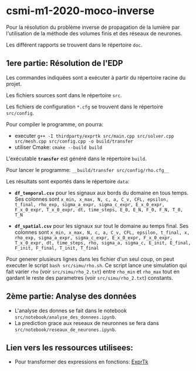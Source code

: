 # csmi-m1-2020-moco-inverse

Pour la résolution du problème inverse de propagation de la lumière par l'utilisation de la méthode des volumes finis et des réseaux de neurones.  

Les différent rapports se trouvent dans le répertoire `doc`.


## __1ere partie: Résolution de l'EDP__    
Les commandes indiquées sont a exécuter à partir du répertoire racine du projet.   

Les fichiers sources sont dans le répertoire `src`.   

Les fichiers de configuration `*.cfg` se trouvent dans le répertoire `src/config`.   

Pour compiler le programme, on pourra: 
- executer `g++ -I thirdparty/exprtk src/main.cpp src/solver.cpp src/mesh.cpp src/config.cpp -o build/transfer`   
- utiliser Cmake: `cmake --build build`

L'exécutable __`transfer`__ est généré dans le répertoire `build`.    

Pour lancer le programme: `__build/transfer src/config/rho.cfg__`     

Les résultats sont exportés dans le répertoire `data`:
- __`df_temporal.csv`__ pour les signaux aux bords du domaine en tous temps. 
Ses colonnes sont `x_min, x_max, N, c, a, C_v, CFL, epsilon, t_final, rho_exp, sigma_a_expr, sigma_c_expr, E_x_0_expr, F_x_0_expr, T_x_0_expr, dt, time_steps, E_0, E_N, F_0, F_N, T_0, T_N`

- __`df_spatial.csv`__ pour les signaux sur tout le domaine au temps final. 
Ses colonnes sont `x_min, x_max, N, c, a, C_v, CFL, epsilon, t_final, x, rho_exp, sigma_a_expr, sigma_c_expr, E_x_0_expr, F_x_0_expr, T_x_0_expr, dt, time_steps, rho, sigma_a, sigma_c, E_init, E_final, F_init, F_final, T_init, T_final`

Pour generer plusieurs lignes dans les fichier d'un seul coup, on peut executer le script `bash src/simu/rho.sh`. Ce script lance une simulation qui fait varier `rho` (voir `src/simu/rho_2.txt`) entre `rho_min` et `rho_max` tout en gardant le reste des parametres (voir `src/simu/rho_2.txt`) constants. 


## __2ème partie: Analyse des données__   
- L'analyse des donnes se fait dans le notebook `src/notebook/analyse_des_donnees.ipynb`.  
- La prediction grace aux reseaux de neuronnes se fera dans `src/notebook/reseaux_de_neurones.ipynb`.


## Lien vers les ressources utilisees:
- Pour transformer des expressions en fonctions: [ExprTk](http://www.partow.net/programming/exprtk/)

